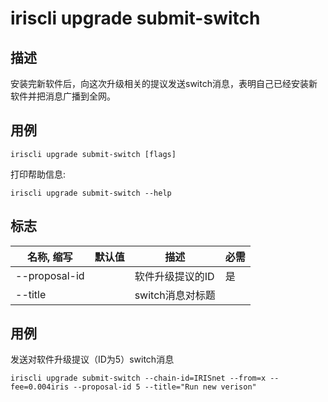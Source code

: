 # iriscli upgrade submit-switch

## 描述

安装完新软件后，向这次升级相关的提议发送switch消息，表明自己已经安装新软件并把消息广播到全网。

## 用例

```
iriscli upgrade submit-switch [flags]
```
打印帮助信息:

```
iriscli upgrade submit-switch --help
```
## 标志

| 名称, 缩写       | 默认值    | 描述                                                         | 必需     |
| ---------------  | --------- | ------------------------------------------------------------ | -------- |
| --proposal-id    |           | 软件升级提议的ID                                             | 是       |
| --title          |           | switch消息对标题                                             |          |

## 用例

发送对软件升级提议（ID为5）switch消息

```
iriscli upgrade submit-switch --chain-id=IRISnet --from=x --fee=0.004iris --proposal-id 5 --title="Run new verison"
```

